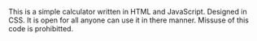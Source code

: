 This is a simple calculator written in HTML and JavaScript.
Designed in CSS.
It is open for all anyone can use it in there manner.
Missuse of this code is prohibitted.
